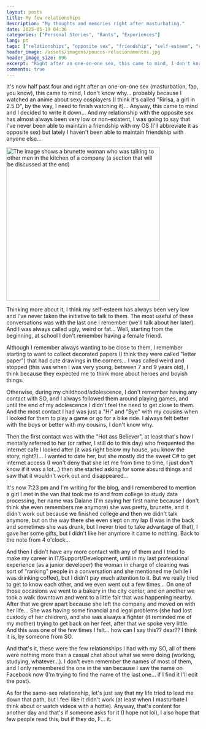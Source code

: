 ```yaml
---
layout: posts
title: My few relationships
description: "My thoughts and memories right after masturbating."
date: 2025-05-19 04:36
categories: ["Personal Stories", "Rants", "Experiences"]
lang: pt
tags: ["relationships", "opposite sex", "friendship", "self-esteem", "childhood", "adolescence", "first contacts", "reflections", "perdidoanotante"]
header_image: /assets/imagens/poucos-relacionamentos.jpg
header_image_size: 896
excerpt: "Right after an one-on-one sex, this came to mind, I don't know why... probably because I watched..."
comments: true
---
```

It's now half past four and right after an one-on-one sex (masturbation, fap, you know), this came to mind, I don't know why... probably because I watched an anime about sexy cosplayers (I think it's called "Ririsa, a girl in 2.5 D", by the way, I need to finish watching it)... Anyway, this came to mind and I decided to write it down... And my relationship with the opposite sex has almost always been very low or non-existent, I was going to say that I've never been able to maintain a friendship with my OS (I'll abbreviate it as opposite sex) but lately I haven't been able to maintain friendship with anyone else...

<img loading='lazy' alt="The image shows a brunette woman who was talking to other men in the kitchen of a company (a section that will be discussed at the end)" src="{{ '/assets/imagens/poucos-relacionamentos.jpg' | relative_url }}" width="400" height="400">

Thinking more about it, I think my self-esteem has always been very low and I've never taken the initiative to talk to them. The most useful of these conversations was with the last one I remember (we'll talk about her later). And I was always called ugly, weird or fat... Well, starting from the beginning, at school I don't remember having a female friend.

Although I remember always wanting to be close to them, I remember starting to want to collect decorated papers (I think they were called "letter paper") that had cute drawings in the corners... I was called weird and stopped (this was when I was very young, between 7 and 9 years old), I think because they expected me to think more about heroes and boyish things.

Otherwise, during my childhood/adolescence, I don't remember having any contact with SO, and I always followed them around playing games, and until the end of my adolescence I didn't feel the need to get close to them. And the most contact I had was just a "Hi" and "Bye" with my cousins ​​when I looked for them to play a game or go for a bike ride. I always felt better with the boys or better with my cousins, I don't know why.

Then the first contact was with the "Hot ass Believer", at least that's how I mentally referred to her (or rather, I still do to this day) who frequented the internet cafe I looked after (it was right below my house, you know the story, right?)... I wanted to date her, but she mostly did the sweet C# to get internet access (I won't deny that she let me from time to time, I just don't know if it was a lot...) then she started asking for some absurd things and saw that it wouldn't work out and disappeared...

It's now 7:23 pm and I'm writing for the blog, and I remembered to mention a girl I met in the van that took me to and from college to study data processing, her name was Daiane (I'm saying her first name because I don't think she even remembers me anymore) she was pretty, brunette, and it didn't work out because we finished college and then we didn't talk anymore, but on the way there she even slept on my lap (I was in the back and sometimes she was drunk, but I never tried to take advantage of that), I gave her some gifts, but I didn't like her anymore It came to nothing. Back to the note from 4 o'clock...

And then I didn't have any more contact with any of them and I tried to make my career in IT/Support/Development, until in my last professional experience (as a junior developer) the woman in charge of cleaning was sort of "ranking" people in a conversation and she mentioned me (while I was drinking coffee), but I didn't pay much attention to it. But we really tried to get to know each other, and we even went out a few times... On one of those occasions we went to a bakery in the city center, and on another we took a walk downtown and went to a little fair that was happening nearby. After that we grew apart because she left the company and moved on with her life... She was having some financial and legal problems (she had lost custody of her children), and she was always a fighter (it reminded me of my mother) trying to get back on her feet, after that we spoke very little. And this was one of the few times I felt... how can I say this?? dear?? I think it is, by someone from SO.

And that's it, these were the few relationships I had with my SO, all of them were nothing more than a casual chat about what we were doing (working, studying, whatever...). I don't even remember the names of most of them, and I only remembered the one in the van because I saw the name on Facebook now (I'm trying to find the name of the last one... if I find it I'll edit the post).

As for the same-sex relationship, let's just say that my life tried to lead me down that path, but I feel like it didn't work (at least when I masturbate I think about or watch videos with a hottie). Anyway, that's content for another day and that's if someone asks for it (I hope not lol), I also hope that few people read this, but if they do, F... it.